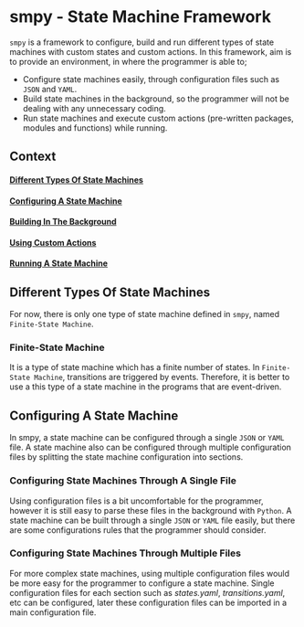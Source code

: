 # smpy - State Machine Framework

`smpy` is a framework to configure, build and run different types of state machines with custom states and custom actions. In this framework, aim is to provide an environment, in where the programmer is able to;

- Configure state machines easily, through configuration files such as `JSON` and `YAML`.
- Build state machines in the background, so the programmer will not be dealing with any unnecessary coding.
- Run state machines and execute custom actions (pre-written packages, modules and functions) while running.

## Context

  #### [Different Types Of State Machines](#different-types-of-state-machines-1)
  #### [Configuring A State Machine](#configuration-a-state-machine-1)
  #### [Building In The Background](#building-in-the-background-1)
  #### [Using Custom Actions](#using-custom-actions-1)
  #### [Running A State Machine](#running-a-state-machine-1)

## Different Types Of State Machines

For now, there is only one type of state machine defined in `smpy`, named `Finite-State Machine`.


### Finite-State Machine

It is a type of state machine which has a finite number of states. In `Finite-State Machine`, transitions are triggered by events. Therefore, it is better to use a this type of a state machine in the programs that are event-driven.


## Configuring A State Machine

In smpy, a state machine can be configured through a single `JSON` or `YAML` file. A state machine also can be configured through multiple configuration files by splitting the state machine configuration into sections.

### Configuring State Machines Through A Single File

Using configuration files is a bit uncomfortable for the programmer, however it is still easy to parse these files in the background with `Python`. A state machine can be built through a single `JSON` or `YAML` file easily, but there are some configurations rules that the programmer should consider.

### Configuring State Machines Through Multiple Files

For more complex state machines, using multiple configuration files would be more easy for the programmer to configure a state machine. Single configuration files for each section such as _states.yaml_, _transitions.yaml_, etc can be configured, later these configuration files can be imported in a main configuration file.

